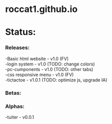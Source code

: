# roccat1.github.io
<h1>Status:</h1>
<h3>Releases:</h3>
-Basic html website  - v1.0     (FV)<br>
-login system        - v1.0     (TODO: change colors)<br>
-pc-cumponents       - v1.0     (TODO: other tabs)<br>
-css responsive menu - v1.0     (FV)<br>
-tictactoe           - v1.0.1     (TODO: optimize js, upgrade IA)<br>

<h3>Betas:</h3>


<h3>Alphas:</h3>
-tuiter              - v0.0.1
